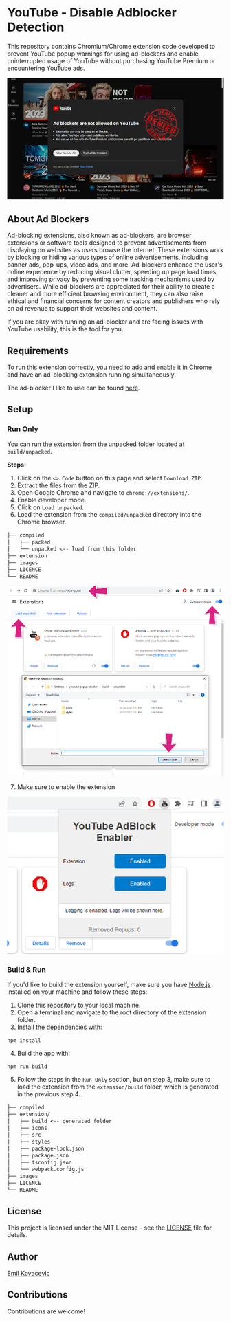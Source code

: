 # YouTube - Disable Adblocker Detection

This repository contains Chromium/Chrome extension code developed to prevent YouTube popup warnings for using ad-blockers and enable uninterrupted usage of YouTube without purchasing YouTube Premium or encountering YouTube ads.

![YouTube popup message](/images/youtube-cover.png)

## About Ad Blockers

Ad-blocking extensions, also known as ad-blockers, are browser extensions or software tools designed to prevent advertisements from displaying on websites as users browse the internet. These extensions work by blocking or hiding various types of online advertisements, including banner ads, pop-ups, video ads, and more. Ad-blockers enhance the user's online experience by reducing visual clutter, speeding up page load times, and improving privacy by preventing some tracking mechanisms used by advertisers. While ad-blockers are appreciated for their ability to create a cleaner and more efficient browsing environment, they can also raise ethical and financial concerns for content creators and publishers who rely on ad revenue to support their websites and content.

If you are okay with running an ad-blocker and are facing issues with YouTube usability, this is the tool for you.

## Requirements

To run this extension correctly, you need to add and enable it in Chrome and have an ad-blocking extension running simultaneously.

The ad-blocker I like to use can be found [here](https://chrome.google.com/webstore/detail/adblock-%E2%80%94-best-ad-blocker/gighmmpiobklfepjocnamgkkbiglidom?hl=en).

## Setup

### Run Only

You can run the extension from the unpacked folder located at `build/unpacked`.

**Steps:**

1. Click on the `<> Code` button on this page and select `Download ZIP`.
2. Extract the files from the ZIP.
3. Open Google Chrome and navigate to `chrome://extensions/`.
4. Enable developer mode.
5. Click on `Load unpacked`.
6. Load the extension from the `compiled/unpacked` directory into the Chrome browser.

```shell
├── compiled
│   ├── packed
│   └── unpacked <-- load from this folder
├── extension
├── images
├── LICENCE
└── README
```

![setup steps](/images/setup-step.png)

7. Make sure to enable the extension

![extension settings](/images/extension-popup.png)

### Build & Run

If you'd like to build the extension yourself, make sure you have [Node.js](https://nodejs.org/en) installed on your machine and follow these steps:

1. Clone this repository to your local machine.
2. Open a terminal and navigate to the root directory of the extension folder.
3. Install the dependencies with:

```shell
npm install
```

4. Build the app with:

```shell
npm run build
```

5. Follow the steps in the `Run Only` section, but on step 3, make sure to load the extension from the `extension/build` folder, which is generated in the previous step 4.

```shell
├── compiled
├── extension/
│   ├── build <-- generated folder
│   ├── icons
│   ├── src
│   ├── styles
│   ├── package-lock.json
│   ├── package.json
│   ├── tsconfig.json
│   └── webpack.config.js
├── images
├── LICENCE
└── README
```

## License

This project is licensed under the MIT License - see the [LICENSE](LICENSE) file for details.

## Author

[Emil Kovacevic](https://github.com/emilkovacevic)

## Contributions

Contributions are welcome!
